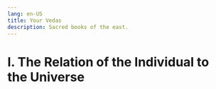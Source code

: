 ```yaml
---
lang: en-US
title: Your Vedas
description: Sacred books of the east.
---
```


# I. The Relation of the Individual to the Universe

